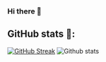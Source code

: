 ### Hi there 👋
## GitHub stats 🚀:
[![GitHub Streak](https://streak-stats.demolab.com/?user=n1lby73&theme=highcontrast)](https://git.io/streak-stats)
![Github stats](https://github-readme-stats.vercel.app/api?username=n1lby73)

<!--
**n1lby73/n1lby73** is a ✨ _special_ ✨ repository because its `README.md` (this file) appears on your GitHub profile.

Here are some ideas to get you started:

- 🔭 I’m currently working on ...
- 🌱 I’m currently learning ...
- 👯 I’m looking to collaborate on ...
- 🤔 I’m looking for help with ...
- 💬 Ask me about ...
- 📫 How to reach me: ...
- 😄 Pronouns: ...
- ⚡ Fun fact: ...
-->
